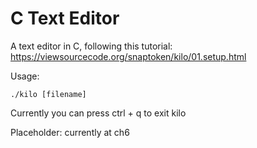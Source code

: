 # C Text Editor

A text editor in C, following this tutorial:
https://viewsourcecode.org/snaptoken/kilo/01.setup.html


Usage:

```
./kilo [filename]
```

Currently you can press ctrl + q to exit kilo

Placeholder: currently at ch6
